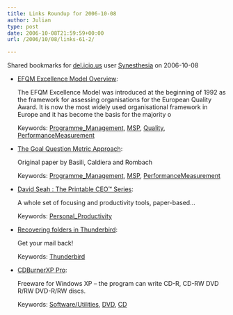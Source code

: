 ```yaml
---
title: Links Roundup for 2006-10-08
author: Julian
type: post
date: 2006-10-08T21:59:59+00:00
url: /2006/10/08/links-61-2/

---
```

Shared bookmarks for [del.icio.us][1] user  [Synesthesia][2] on 2006-10-08

  * [EFQM Excellence Model Overview][3]:
  
    The EFQM Excellence Model was introduced at the beginning of 1992 as the framework for assessing organisations for the European Quality Award. It is now the most widely used organisational framework in Europe and it has become the basis for the majority o
  
    Keywords: [Programme_Management][4], [MSP][5], [Quality][6], [PerformanceMeasurement][7]
  * [The Goal Question Metric Approach][8]:
  
    Original paper by Basili, Caldiera and Rombach
  
    Keywords: [Programme_Management][4], [MSP][5], [PerformanceMeasurement][7]
  * [David Seah : The Printable CEO™ Series][9]:
  
    A whole set of focusing and productivity tools, paper-based&#8230;
  
    Keywords: [Personal_Productivity][10]
  * [Recovering folders in Thunderbird][11]:
  
    Get your mail back!
  
    Keywords: [Thunderbird][12]
  * [CDBurnerXP Pro][13]:
  
    Freeware for Windows XP &#8211; the program can write CD-R, CD-RW DVD R/RW DVD-R/RW discs.
  
    Keywords: [Software/Utilities][14], [DVD][15], [CD][16]

 [1]: https://del.icio.us/
 [2]: https://del.icio.us/synesthesia
 [3]: https://www.efqm.org/Default.aspx?tabid=35 "https://www.efqm.org/Default.aspx?tabid=35"
 [4]: https://del.icio.us/synesthesia/Programme_Management
 [5]: https://del.icio.us/synesthesia/MSP
 [6]: https://del.icio.us/synesthesia/Quality
 [7]: https://del.icio.us/synesthesia/PerformanceMeasurement
 [8]: https://wwwagse.informatik.uni-kl.de/pubs/repository/basili94b/encyclo.gqm.pdf#search=%22goal%20question%20metric%22 "https://wwwagse.informatik.uni-kl.de/pubs/repository/basili94b/encyclo.gqm.pdf#search=%22goal%20question%20metric%22"
 [9]: https://www.davidseah.com/archives/2005/11/12/the-printable-ceo-series/ "https://www.davidseah.com/archives/2005/11/12/the-printable-ceo-series/"
 [10]: https://del.icio.us/synesthesia/Personal_Productivity
 [11]: https://kb.mozillazine.org/Disappearing_mail "https://kb.mozillazine.org/Disappearing_mail"
 [12]: https://del.icio.us/synesthesia/Thunderbird
 [13]: https://www.cdburnerxp.se/ "https://www.cdburnerxp.se/"
 [14]: https://del.icio.us/synesthesia/Software/Utilities
 [15]: https://del.icio.us/synesthesia/DVD
 [16]: https://del.icio.us/synesthesia/CD